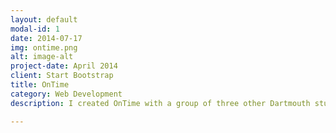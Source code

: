 ```yaml
---
layout: default
modal-id: 1
date: 2014-07-17
img: ontime.png
alt: image-alt
project-date: April 2014
client: Start Bootstrap
title: OnTime
category: Web Development
description: I created OnTime with a group of three other Dartmouth students in Winter 2015. The app is used for location coordination and management, to help a group of event participants all arrive at a destination at the same time. Take a look at my <a href="https://gist.github.com/danignibus/2f70dce1b59f6ab3f4a0">gist</a> for my implementation of the events screen of the app. A link to the webpage we developed for the app is available <a href="http://ontime.instapage.com/">here.</a>

---
```

